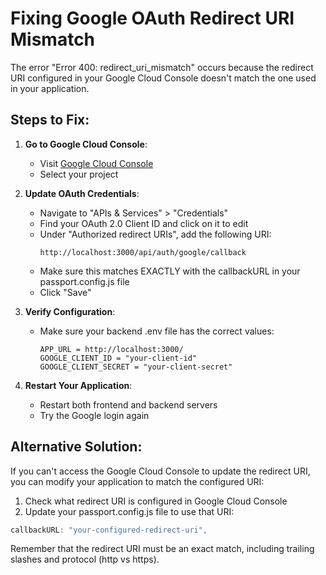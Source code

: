 # Fixing Google OAuth Redirect URI Mismatch

The error "Error 400: redirect_uri_mismatch" occurs because the redirect URI configured in your Google Cloud Console doesn't match the one used in your application.

## Steps to Fix:

1. **Go to Google Cloud Console**:
   - Visit [Google Cloud Console](https://console.cloud.google.com/)
   - Select your project

2. **Update OAuth Credentials**:
   - Navigate to "APIs & Services" > "Credentials"
   - Find your OAuth 2.0 Client ID and click on it to edit
   - Under "Authorized redirect URIs", add the following URI:
     ```
     http://localhost:3000/api/auth/google/callback
     ```
   - Make sure this matches EXACTLY with the callbackURL in your passport.config.js file
   - Click "Save"

3. **Verify Configuration**:
   - Make sure your backend .env file has the correct values:
     ```
     APP_URL = http://localhost:3000/
     GOOGLE_CLIENT_ID = "your-client-id"
     GOOGLE_CLIENT_SECRET = "your-client-secret"
     ```

4. **Restart Your Application**:
   - Restart both frontend and backend servers
   - Try the Google login again

## Alternative Solution:

If you can't access the Google Cloud Console to update the redirect URI, you can modify your application to match the configured URI:

1. Check what redirect URI is configured in Google Cloud Console
2. Update your passport.config.js file to use that URI:

```javascript
callbackURL: "your-configured-redirect-uri",
```

Remember that the redirect URI must be an exact match, including trailing slashes and protocol (http vs https).

